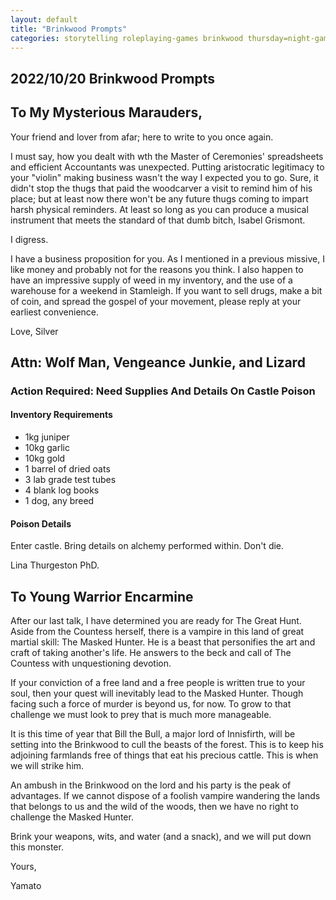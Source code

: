```yaml
---
layout: default
title: "Brinkwood Prompts"
categories: storytelling roleplaying-games brinkwood thursday=night-game
---
```


## 2022/10/20 Brinkwood Prompts

## To My Mysterious Marauders,

Your friend and lover from afar; here to write to you once again.

I must say, how you dealt with wth the Master of Ceremonies' spreadsheets and efficient Accountants was unexpected. Putting aristocratic legitimacy to your "violin" making business wasn't the way I expected you to go. Sure, it didn't stop the thugs that paid the woodcarver a visit to remind him of his place; but at least now there won't be any future thugs coming to impart harsh physical reminders. At least so long as you can produce a musical instrument that meets the standard of that dumb bitch, Isabel Grismont.

I digress.

I have a business proposition for you. As I mentioned in a previous missive, I like money and probably not for the reasons you think. I also happen to have an impressive supply of weed in my inventory, and the use of a warehouse for a weekend in Stamleigh. If you want to sell drugs, make a bit of coin, and spread the gospel of your movement, please reply at your earliest convenience.

Love,
Silver

## Attn: Wolf Man, Vengeance Junkie, and Lizard
### Action Required: Need Supplies And Details On Castle Poison

#### Inventory Requirements
- 1kg juniper
- 10kg garlic
- 10kg gold
- 1 barrel of dried oats
- 3 lab grade test tubes
- 4 blank log books
- 1 dog, any breed

#### Poison Details

Enter castle. Bring details on alchemy performed within. Don't die.

Lina Thurgeston PhD.

## To Young Warrior Encarmine

After our last talk, I have determined you are ready for The Great Hunt. Aside from the Countess herself, there is a vampire in this land of great martial skill: The Masked Hunter. He is a beast that personifies the art and craft of taking another's life. He answers to the beck and call of The Countess with unquestioning devotion.

If your conviction of a free land and a free people is written true to your soul, then your quest will inevitably lead to the Masked Hunter. Though facing such a force of murder is beyond us, for now. To grow to that challenge we must look to prey that is much more manageable.

It is this time of year that Bill the Bull, a major lord of Innisfirth, will be setting into the Brinkwood to cull the beasts of the forest. This is to keep his adjoining farmlands free of things that eat his precious cattle. This is when we will strike him.

An ambush in the Brinkwood on the lord and his party is the peak of advantages. If we cannot dispose of a foolish vampire wandering the lands that belongs to us and the wild of the woods, then we have no right to challenge the Masked Hunter.

Brink your weapons, wits, and water (and a snack), and we will put down this monster.

Yours,

Yamato

